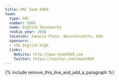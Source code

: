 ```yaml
---
title: FRC Team 5969
team:
  type: FRC
  number: 5969
  name: English Skunkworks
  rookie_year: 2016
  location: Jamaica Plain, Massachusetts, USA
  sponsors:
  - the English High
  links:
    Website: http://www.team5969.com
    Twitter: https://twitter.com/team5969
---
```


{% include remove_this_line_and_add_a_paragraph %}